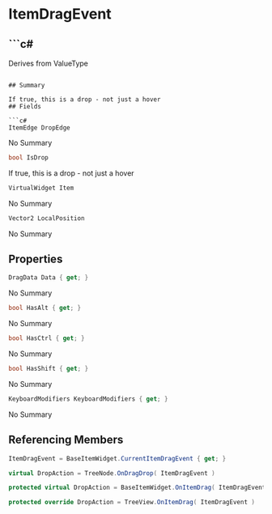# ItemDragEvent

## ```c#
Derives from ValueType
```

## Summary

If true, this is a drop - not just a hover
## Fields

```c#
ItemEdge DropEdge
```
No Summary
```c#
bool IsDrop
```
If true, this is a drop - not just a hover
```c#
VirtualWidget Item
```
No Summary
```c#
Vector2 LocalPosition
```
No Summary
## Properties

```c#
DragData Data { get; } 
```
No Summary
```c#
bool HasAlt { get; } 
```
No Summary
```c#
bool HasCtrl { get; } 
```
No Summary
```c#
bool HasShift { get; } 
```
No Summary
```c#
KeyboardModifiers KeyboardModifiers { get; } 
```
No Summary
## Referencing Members

```c#
ItemDragEvent = BaseItemWidget.CurrentItemDragEvent { get; } 
```
```c#
virtual DropAction = TreeNode.OnDragDrop( ItemDragEvent ) 
```
```c#
protected virtual DropAction = BaseItemWidget.OnItemDrag( ItemDragEvent ) 
```
```c#
protected override DropAction = TreeView.OnItemDrag( ItemDragEvent ) 
```
